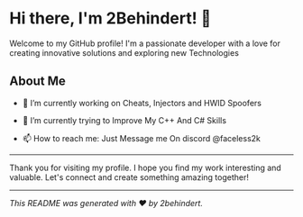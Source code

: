 # Hi there, I'm 2Behindert! 👋

Welcome to my GitHub profile! I'm a passionate developer with a love for creating innovative solutions and exploring new Technologies 

## About Me

- 🔭 I’m currently working on Cheats, Injectors and HWID Spoofers

- 🌱 I’m currently trying to Improve My C++ And C# Skills 

- 📫 How to reach me: Just Message me On discord @faceless2k
---

Thank you for visiting my profile. I hope you find my work interesting and valuable. Let's connect and create something amazing together!

---

*This README was generated with ❤️ by 2behindert.*

